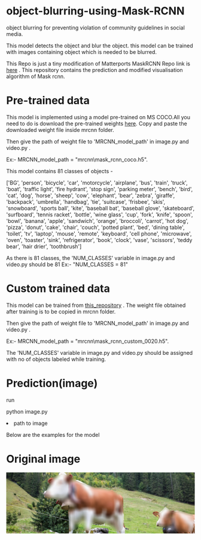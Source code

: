 # object-blurring-using-Mask-RCNN
object blurring for preventing violation of community guidelines in social media.

This model detects the object and blur the object. this model can be trained with images containing object which is needed to be blurred.

This Repo is just a tiny modification of Matterports MaskRCNN Repo link is [here](https://github.com/matterport/Mask_RCNN) .
This repository contains the prediction and modified visualisation algorithm of Mask rcnn.

<h1>Pre-trained data</h1>

This model is implemented using a model pre-trained on MS COCO.All you need to do is download the pre-trained weights [here](https://github.com/matterport/Mask_RCNN/releases/download/v2.0/mask_rcnn_coco.h5).
Copy and paste the downloaded weight file inside mrcnn folder.


Then give the path of weight file to 'MRCNN_model_path' in image.py and video.py .

Ex:- MRCNN_model_path = "mrcnn\\mask_rcnn_coco.h5".

This model contains 81 classes of objects -

['BG', 'person', 'bicycle', 'car', 'motorcycle', 'airplane',
               'bus', 'train', 'truck', 'boat', 'traffic light',
               'fire hydrant', 'stop sign', 'parking meter', 'bench', 'bird',
               'cat', 'dog', 'horse', 'sheep', 'cow', 'elephant', 'bear',
               'zebra', 'giraffe', 'backpack', 'umbrella', 'handbag', 'tie',
               'suitcase', 'frisbee', 'skis', 'snowboard', 'sports ball',
               'kite', 'baseball bat', 'baseball glove', 'skateboard',
               'surfboard', 'tennis racket', 'bottle', 'wine glass', 'cup',
               'fork', 'knife', 'spoon', 'bowl', 'banana', 'apple',
               'sandwich', 'orange', 'broccoli', 'carrot', 'hot dog', 'pizza',
               'donut', 'cake', 'chair', 'couch', 'potted plant', 'bed',
               'dining table', 'toilet', 'tv', 'laptop', 'mouse', 'remote',
               'keyboard', 'cell phone', 'microwave', 'oven', 'toaster',
               'sink', 'refrigerator', 'book', 'clock', 'vase', 'scissors',
               'teddy bear', 'hair drier', 'toothbrush']
               

As there is 81 classes, the 'NUM_CLASSES' variable in image.py and video.py should be 81  Ex:- "NUM_CLASSES = 81"


<h1>Custom trained data</h1>

This model can be trained from [this_repository](https://github.com/matterport/Mask_RCNN) .
The weight file obtained after training is to be copied in mrcnn folder.

Then give the path of weight file to 'MRCNN_model_path' in image.py and video.py .

Ex:- MRCNN_model_path = "mrcnn\\mask_rcnn_custom_0020.h5".

The 'NUM_CLASSES' variable in image.py and video.py should be assigned with no of objects labeled while training.

<h1>Prediction(image)</h1>

run

python image.py <li>path to image</li>


Below are the examples for the model

<h1>Original image</h1>

![](samples/out.jpg )

